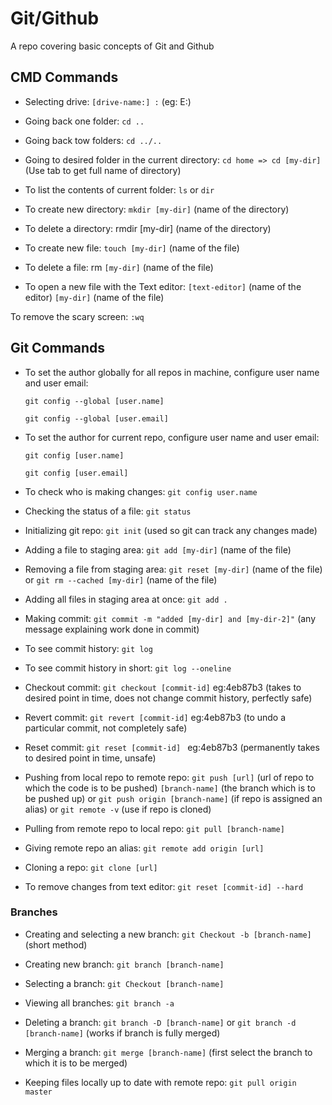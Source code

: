 # Git/Github

A repo covering basic concepts of Git and Github

## CMD Commands

- Selecting drive: `[drive-name:] :` (eg: E:)

- Going back one folder: `cd ..`

- Going back tow folders: `cd ../..`

- Going to desired folder in the current directory: `cd home => cd [my-dir]` (Use tab to get full name of directory)

- To list the contents of current folder: `ls` or `dir`

- To create new directory: `mkdir [my-dir]` (name of the directory)

- To delete a directory: rmdir [my-dir] (name of the directory)


- To create new file: `touch [my-dir]` (name of the file)

- To delete a file: rm `[my-dir]` (name of the file)

- To open a new file with the Text editor: `[text-editor]` (name of the editor) `[my-dir]` (name of the file)

To remove the scary screen: `:wq`

## Git Commands

- To set the author globally for all repos in machine, configure user name and user email:

  `git config --global [user.name]`

  `git config --global [user.email]`

- To set the author for current repo, configure user name and user email:

  `git config [user.name]`

  `git config [user.email]`

- To check who is making changes: `git config user.name`

- Checking the status of a file:
  `git status`
- Initializing git repo: `git init` (used so git can track any changes made)

- Adding a file to staging area: `git add [my-dir]` (name of the file)

- Removing a file from staging area: `git reset [my-dir]` (name of the file) or `git rm --cached [my-dir]` (name of the file)

- Adding all files in staging area at once: `git add .`

- Making commit: `git commit -m "added [my-dir] and
[my-dir-2]"` (any message explaining work done in commit)

- To see commit history: `git log`

- To see commit history in short: `git log --oneline`

- Checkout commit: `git checkout [commit-id]` eg:4eb87b3 (takes to desired point in time, does not change commit history, perfectly safe)

- Revert commit: `git revert [commit-id]`
eg:4eb87b3 (to undo a particular commit, not completely safe)

- Reset commit: `git reset [commit-id] ` eg:4eb87b3 (permanently takes to desired point in time, unsafe)

- Pushing from local repo to remote repo: `git push [url]` (url of repo to which the code is to be pushed) `[branch-name]` (the branch which is to be pushed up) or `git push origin [branch-name]` (if repo is assigned an alias) or `git remote -v` (use if repo is cloned)

- Pulling from remote repo to local repo: `git pull [branch-name]`

- Giving remote repo an alias: `git remote add origin [url]`

- Cloning a repo: `git clone [url]`

- To remove changes from text editor: `git reset [commit-id] --hard`

### Branches


- Creating and selecting a new branch: `git Checkout -b [branch-name]` (short method)

- Creating new branch: `git branch [branch-name]`

- Selecting a branch: `git Checkout [branch-name]`

- Viewing all branches: `git branch -a`

- Deleting a branch: `git branch -D [branch-name]` or `git branch -d [branch-name]` (works if branch is fully merged)

- Merging a branch: `git merge [branch-name]` (first select the branch to which it is to be merged)

- Keeping files locally up to date with remote repo: `git pull origin master`
